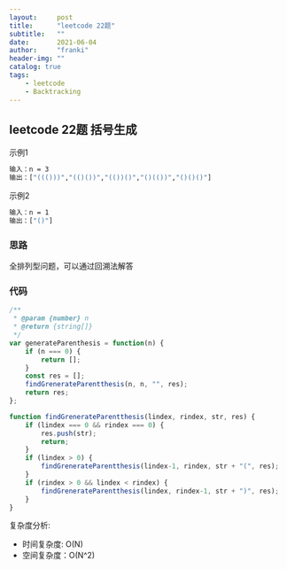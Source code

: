 ```yaml
---
layout:     post
title:      "leetcode 22题"
subtitle:   ""
date:       2021-06-04
author:     "franki"
header-img: ""
catalog: true
tags:
    - leetcode
    - Backtracking
---
```


## leetcode 22题 括号生成

示例1

```bash
输入：n = 3
输出：["((()))","(()())","(())()","()(())","()()()"]
```

示例2

```bash
输入：n = 1
输出：["()"]
```

### 思路

全排列型问题，可以通过回溯法解答

### 代码

```js
/**
 * @param {number} n
 * @return {string[]}
 */
var generateParenthesis = function(n) {
    if (n === 0) {
        return [];
    }
    const res = [];
    findGrenerateParentthesis(n, n, "", res);
    return res;
};

function findGrenerateParentthesis(lindex, rindex, str, res) {
    if (lindex === 0 && rindex === 0) {
        res.push(str);
        return;
    }
    if (lindex > 0) {
        findGrenerateParentthesis(lindex-1, rindex, str + "(", res);
    }
    if (rindex > 0 && lindex < rindex) {
        findGrenerateParentthesis(lindex, rindex-1, str + ")", res);
    }
}
```

复杂度分析:

- 时间复杂度: O(N)
- 空间复杂度：O(N^2)
